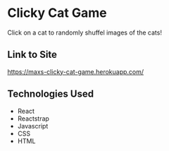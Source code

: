 # Clicky Cat Game
Click on a cat to randomly shuffel images of the cats!

## Link to Site
https://maxs-clicky-cat-game.herokuapp.com/

## Technologies Used
* React
* Reactstrap
* Javascript
* CSS
* HTML
